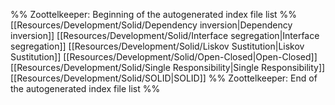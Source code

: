 %% Zoottelkeeper: Beginning of the autogenerated index file list  %%
 [[Resources/Development/Solid/Dependency inversion|Dependency inversion]]
 [[Resources/Development/Solid/Interface segregation|Interface segregation]]
 [[Resources/Development/Solid/Liskov Sustitution|Liskov Sustitution]]
 [[Resources/Development/Solid/Open-Closed|Open-Closed]]
 [[Resources/Development/Solid/Single Responsibility|Single Responsibility]]
 [[Resources/Development/Solid/SOLID|SOLID]]
%% Zoottelkeeper: End of the autogenerated index file list  %%
